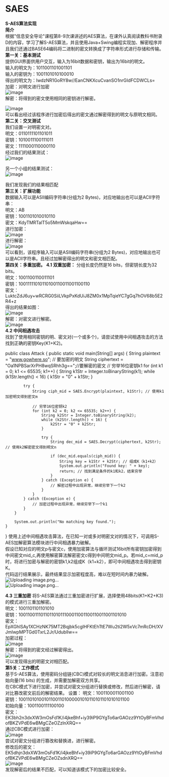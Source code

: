 # SAES
**S-AES算法实现**   
**简介**  
根据"信息安全导论"课程第8-9次课讲述的AES算法，在课外认真阅读教科书附录D的内容，学习了解S-AES算法，并且使用Java+Swing编程实现加、解密程序并且我们还通过BASE64编码将二进制的密文转换成了字符串形式进行存储和传输。  
**第一关：基本测试**  
提供GUI界面供用户交互，输入为16bit数据和密钥，输出为16bit的明文。  
输入的明文为：1011001101001101  
输入的密钥为：1001101010100010  
得出的明文为：lwdzNR1GoRY8w//EanCNKXcuCvanSO1nrGIdFCDWCLs=  
加密：对明文进行加密  
![image](https://github.com/Hsszw/SAES/assets/147220550/9c364e32-4f77-4f64-8fca-1cdc162ee35a)  
解密：将得到的密文使用相同的密钥进行解密。  

![image](https://github.com/Hsszw/SAES/assets/147220550/0a3829a2-ce95-4b03-b6c2-82e1821b9eec)  
可以看出经过该程序进行加密后得出的密文通过解密得到的明文与原明文相同。  
**第二关：交叉测试**    
我们设置一对明密文对。  
明文：0110111101101011  
密钥：1010011100111011  
密文：1111000110000110    
经过我们的结果测试：  
![image](https://github.com/Hsszw/SAES/assets/147220550/629a92aa-2503-4c3f-87dc-5aa246be57ab)  


另一个小组的结果测试：  
![image](https://github.com/Hsszw/SAES/assets/147220550/3413b6e7-eb1d-4b34-85ba-cff158ee33be)  

我们发现我们的结果相匹配  
**第三关：扩展功能**    
数据输入可以是ASII编码字符串(分组为2 Bytes)，对应地输出也可以是ACII字符串：  
明文：AB  
密钥：1001101010010110  
密文：KdyTMRTalT5o5MmWskqaHw==  
进行加密：  
![image](https://github.com/Hsszw/SAES/assets/147220550/6b091c84-12c6-499d-b689-2d75590daf42)  
进行解密：  
![image](https://github.com/Hsszw/SAES/assets/147220550/49b0012e-1b0f-4de9-894b-9ddaff1832ff)  
可以看到，该程序输入可以是ASII编码字符串(分组为2 Bytes)，对应地输出也可以是ACII字符串。且经过加解密得出的明文和密文相匹配。  
**第四关：多重加密。**
**4.1 双重加密：**
分组长度仍然是16 bits，但密钥长度为32 bits。  
明文：1001100110011101  
密钥：10011111010110100110011001100110  
密文：LuktcZdJ6uy+wRCRG0SiiLVkpPxKdUiJ8ZM0x1MpTqieYC7gGq7hOV68b5E2R4+z  
得出的结果如图：  
![image](https://github.com/Hsszw/SAES/assets/147220550/855783ac-d8e5-4bae-989a-1255da204f37)  
解密：对密文进行解密。  
![image](https://github.com/Hsszw/SAES/assets/147220550/436a54c1-7f05-470e-baef-85b2b90f01fc)  
**4.2 中间相遇攻击**  
找到了使用相同密钥的明、密文对(一个或多个)，请尝试使用中间相遇攻击的方法找到正确的密钥Key(K1+K2)。   

public class Attack {
    public static void main(String[] args) {
        String plaintext = "www.gowhere.so"; // 要加密的明文
        String ciphertext = "Oa1NPBSarXrPH8wqSRhh3g==";//要解密的密文
        // 穷举16位密钥k1
        for (int k1 = 0; k1 <= 65535; k1++) {
            String k1Str = Integer.toBinaryString(k1);
            while (k1Str.length() < 16) {
                k1Str = "0" + k1Str;
            }

            try {
                String ciph_mid = SAES.Encrypt(plaintext, k1Str); // 使用k1加密明文得到密文m

                // 穷举16位密钥k2
                for (int k2 = 0; k2 <= 65535; k2++) {
                    String k2Str = Integer.toBinaryString(k2);
                    while (k2Str.length() < 16) {
                        k2Str = "0" + k2Str;
                    }

                    try {
                        String dec_mid = SAES.Decrypt(ciphertext, k2Str); // 使用k2解密密文得到明文n

                        if (dec_mid.equals(ciph_mid)) {
                            String key = k1Str + k2Str; // 组成K（k1+k2）
                            System.out.println("Found key: " + key);
                            return; // 找到满足条件的k1和k2，结束穷举
                        }
                    } catch (Exception e) {
                        // 解密过程中出现异常，继续穷举下一个k2
                    }
                }
            } catch (Exception e) {
                // 加密过程中出现异常，继续穷举下一个k1
            }
        }

        System.out.println("No matching key found.");
    }
}
使用上述中间相遇攻击算法，在已知一对或多对明密文对的情况下，可调用S-AES加解密算法模块进行中间相遇暴力破解。  
假设已知对应的明文p与密文c，使用加密算法与循环测试16bit所有密钥加密得到中间密文mid_c,再使用解密算法解密密文c得到中间明文mid_p。若mid_c=mid_p时，将进行加密与解密的密钥k1,k2组成K（k1+k2），即可中间相遇攻击得到密钥K。  
代码运行结果展示，最终结果显示加密程度高，难以在短时间内暴力破解。  
![Uploading image.png…]()    
![Uploading image.png…]()  




**4.3 三重加密**
将S-AES算法通过三重加密进行扩展，选择使用48bits(K1+K2+K3)的模式进行三重加解密。  
明文：1001101101101010  
密钥：100110011101101101011100011001100110011001101010  
密文：  
EpXGhlSAy1XCHzNK75MT2Bqjbk5cglHFKtEhTtE7Wu2ti2W5xVc7mRcDH/XVJmlwpMPTGd0TxrL2Jr/Udubllw==  
加密过程：  
![image](https://github.com/Hsszw/SAES/assets/147220550/60e869f8-b51f-4359-8647-c3e11f1bc98b)  
解密：将得到的密文经过解密得出。  
![image](https://github.com/Hsszw/SAES/assets/147220550/cb39517e-fccc-49d1-b0ad-97fe863c7e51)  
可以发现得出的明密文对相匹配。  
**第5关：工作模式**  
基于S-AES算法，使用密码分组链(CBC)模式对较长的明文消息进行加密。注意初始向量(16 bits) 的生成，并需要加解密双方共享。  
在CBC模式下进行加密，并尝试对密文分组进行替换或修改，然后进行解密，请对比篡改密文前后的解密结果。
设置： 
明文：1001100011001100  
密钥：100110101001011001101000001010110101101010101100  
初始向量：1001100111100100  
密文：  
EK3bh2n3dxXW3mOsFd1K/i4jkeBhf+iy39iP9GYgTo6arGAOzz9YtOyBFmVhdofBKZVPdE6wBMgCZeOZzlnXRQ==  
通过CBC模式进行加密：  
![image](https://github.com/Hsszw/SAES/assets/147220550/6e658dd3-d317-4539-aa90-53bb924990ad)  
尝试对密文分组进行篡改和替换进，进行解密。  
修改后的密文：  
EK5dhjn3dxXW3mOsFd1K/i4jkeBhf+iy39iP9GYgTo6arGAOzz9YtOyBFmVhdofBKZVPdE6wBMgCZeOZsdnXRQ==  
![image](https://github.com/Hsszw/SAES/assets/147220550/f9946aca-50a6-4746-ae07-5233b207b4c6)  
发现解密后的结果不匹配，可以知道该模式下的加密比较安全。  














